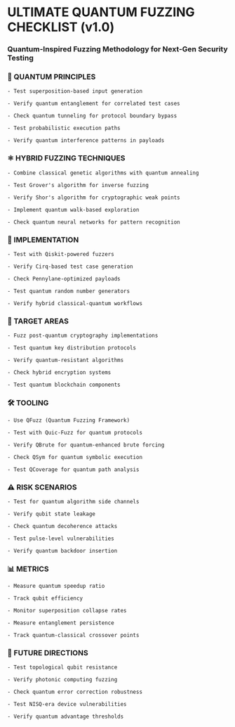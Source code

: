 # ULTIMATE QUANTUM FUZZING CHECKLIST (v1.0)

### Quantum-Inspired Fuzzing Methodology for Next-Gen Security Testing

### 🌌 QUANTUM PRINCIPLES

    - Test superposition-based input generation

    - Verify quantum entanglement for correlated test cases

    - Check quantum tunneling for protocol boundary bypass

    - Test probabilistic execution paths

    - Verify quantum interference patterns in payloads

### ⚛️ HYBRID FUZZING TECHNIQUES

    - Combine classical genetic algorithms with quantum annealing

    - Test Grover's algorithm for inverse fuzzing

    - Verify Shor's algorithm for cryptographic weak points

    - Implement quantum walk-based exploration

    - Check quantum neural networks for pattern recognition

### 🔧 IMPLEMENTATION

    - Test with Qiskit-powered fuzzers

    - Verify Cirq-based test case generation

    - Check Pennylane-optimized payloads

    - Test quantum random number generators

    - Verify hybrid classical-quantum workflows

### 🎯 TARGET AREAS

    - Fuzz post-quantum cryptography implementations

    - Test quantum key distribution protocols

    - Verify quantum-resistant algorithms

    - Check hybrid encryption systems

    - Test quantum blockchain components

### 🛠️ TOOLING

    - Use QFuzz (Quantum Fuzzing Framework)

    - Test with Quic-Fuzz for quantum protocols

    - Verify QBrute for quantum-enhanced brute forcing

    - Check QSym for quantum symbolic execution

    - Test QCoverage for quantum path analysis

### ⚠️ RISK SCENARIOS

    - Test for quantum algorithm side channels

    - Verify qubit state leakage

    - Check quantum decoherence attacks

    - Test pulse-level vulnerabilities

    - Verify quantum backdoor insertion

### 📊 METRICS

    - Measure quantum speedup ratio

    - Track qubit efficiency

    - Monitor superposition collapse rates

    - Measure entanglement persistence

    - Track quantum-classical crossover points

### 🔮 FUTURE DIRECTIONS

    - Test topological qubit resistance

    - Verify photonic computing fuzzing

    - Check quantum error correction robustness

    - Test NISQ-era device vulnerabilities

    - Verify quantum advantage thresholds

